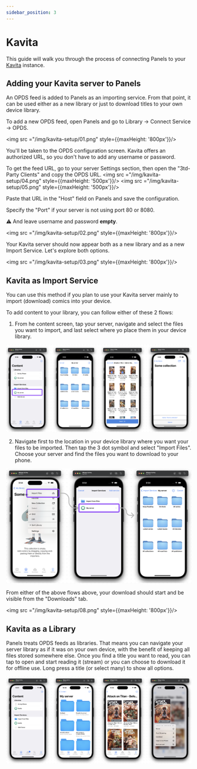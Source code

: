 ```yaml
---
sidebar_position: 3
---
```


# Kavita

This guide will walk you through the process of connecting Panels to your [Kavita](https://www.kavitareader.com/) instance.

## Adding your Kavita server to Panels

An OPDS feed is added to Panels as an importing service. From that point, it can be used either as a new library or just to download titles to your own device library.

To add a new OPDS feed, open Panels and go to Library -> Connect Service -> OPDS.

<img src ="/img/kavita-setup/01.png" style={{maxHeight: '800px'}}/>

You'll be taken to the OPDS configuration screen. 
Kavita offers an authorized URL, so you don't have to add any username or password. 

To get the feed URL, go to your server Settings section, then open the "3td-Party Clients" and copy the OPDS URL.
<img src ="/img/kavita-setup/04.png" style={{maxHeight: '500px'}}/>
<img src ="/img/kavita-setup/05.png" style={{maxHeight: '500px'}}/>

Paste that URL in the "Host" field on Panels and save the configuration.

Specify the "Port" if your server is not using port 80 or 8080.

⚠️ And leave username and password **empty**.

<img src ="/img/kavita-setup/02.png" style={{maxHeight: '800px'}}/>

Your Kavita server should now appear both as a new library and as a new Import Service. Let's explore both options.

<img src ="/img/kavita-setup/03.png" style={{maxHeight: '800px'}}/>


## Kavita as Import Service

You can use this method if you plan to use your Kavita server mainly to import (download) comics into your device. 

To add content to your library, you can follow either of these 2 flows:

1. From he content screen, tap your server, navigate and select the files you want to import, and last select where yo place them in your device library.

<img src ="/img/kavita-setup/06.png"/>

2. Navigate first to the location in your device library where you want your files to be imported. Then tap the 3 dot symbol and select "Import Files". Choose your server and find the files you want to download to your phone.

<img src ="/img/kavita-setup/07.png"/>

From either of the above flows above, your download should start and be visible from the "Downloads" tab.

<img src ="/img/kavita-setup/08.png" style={{maxHeight: '800px'}}/>


## Kavita as a Library

Panels treats OPDS feeds as libraries. That means you can navigate your server library as if it was on your own device, with the benefit of keeping all files stored somewhere else.
Once you find a title you want to read, you can tap to open and start reading it (stream) or you can choose to download it for offline use. Long press a title (or select many) to show all options.

<img src ="/img/kavita-setup/09.png"/>